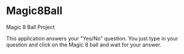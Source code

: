 # Magic8Ball
Magic 8 Ball Project

This application answers your "Yes/No" question.
You just type in your question and click on the Magic 8 ball and wait for your answer.

